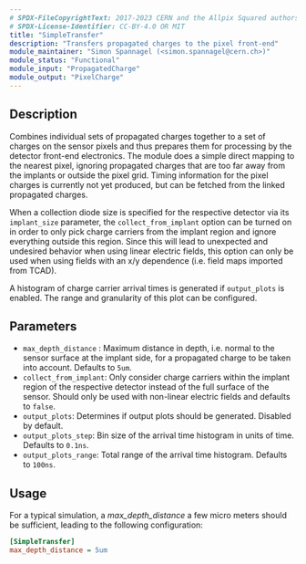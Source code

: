 ```yaml
---
# SPDX-FileCopyrightText: 2017-2023 CERN and the Allpix Squared authors
# SPDX-License-Identifier: CC-BY-4.0 OR MIT
title: "SimpleTransfer"
description: "Transfers propagated charges to the pixel front-end"
module_maintainer: "Simon Spannagel (<simon.spannagel@cern.ch>)"
module_status: "Functional"
module_input: "PropagatedCharge"
module_output: "PixelCharge"
---
```


## Description
Combines individual sets of propagated charges together to a set of charges on the sensor pixels and thus prepares them for processing by the detector front-end electronics. The module does a simple direct mapping to the nearest pixel, ignoring propagated charges that are too far away from the implants or outside the pixel grid. Timing information for the pixel charges is currently not yet produced, but can be fetched from the linked propagated charges.

When a collection diode size is specified for the respective detector via its `implant_size` parameter, the `collect_from_implant` option can be turned on in order to only pick charge carriers from the implant region and ignore everything outside this region.
Since this will lead to unexpected and undesired behavior when using linear electric fields, this option can only be used when using fields with an x/y dependence (i.e. field maps imported from TCAD).

A histogram of charge carrier arrival times is generated if `output_plots` is enabled. The range and granularity of this plot can be configured.

## Parameters
* `max_depth_distance` : Maximum distance in depth, i.e. normal to the sensor surface at the implant side, for a propagated charge to be taken into account. Defaults to `5um`.
* `collect_from_implant`: Only consider charge carriers within the implant region of the respective detector instead of the full surface of the sensor. Should only be used with non-linear electric fields and defaults to `false`.
* `output_plots`: Determines if output plots should be generated. Disabled by default.
* `output_plots_step`: Bin size of the arrival time histogram in units of time. Defaults to `0.1ns`.
* `output_plots_range`: Total range of the arrival time histogram. Defaults to `100ns`.

## Usage
For a typical simulation, a *max_depth_distance* a few micro meters should be sufficient, leading to the following configuration:

```ini
[SimpleTransfer]
max_depth_distance = 5um
```

